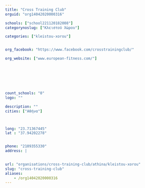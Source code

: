 ```yaml
---
title: "Cross Training Club"
orguid: "org14042020000316"

schools: ["school221120182008"]
categorynoslug: ["Κλειστού Χώρου"]

categories: ["kleistou-xorou"]


org_facebook: "https://www.facebook.com/crosstrainingclub/"

org_website: ["www.european-fitness.com/"]







count_schools: "0"
logo: ""

description: ""
cities: ["Αθήνα"]



long: "23.71367445"
lat : "37.94202278"


phone: "2109355330"
address: |
    

url: "organisations/cross-training-club/athina/kleistou-xorou"
slug: "cross-training-club"
aliases:
    - /org14042020000316
---
```



